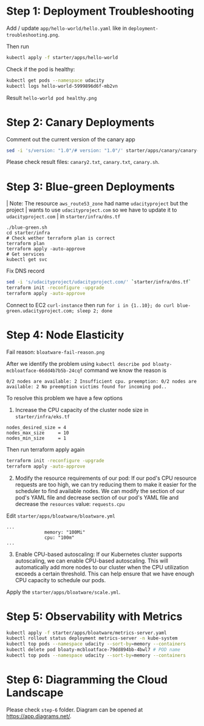 # Step 1: Deployment Troubleshooting

Add / update `app/hello-world/hello.yaml` like in `deployment-troubleshooting.png`.

Then run
```sh
kubectl apply -f starter/apps/hello-world
```

Check if the pod is healthy:

```sh
kubectl get pods --namespace udacity
kubectl logs hello-world-5999896d6f-mb2vn
```

Result `hello-world pod healthy.png`

# Step 2: Canary Deployments

Comment out the current version of the canary app
```sh
sed -i 's/version: "1.0"/# version: "1.0"/' starter/apps/canary/canary-svc.yml
```

Please check result files: `canary2.txt`, `canary.txt`, `canary.sh`.

# Step 3: Blue-green Deployments

| Note: The resource `aws_route53_zone` had name `udacityproject` but the project
| wants to use `udacityproject.com` so we have to update it to `udacityproject.com`
| in `starter/infra/dns.tf`

```
./blue-green.sh
cd starter/infra
# Check wether terraform plan is correct
terraform plan
terraform apply -auto-approve
# Get services
kubectl get svc
```

Fix DNS record

```sh
sed -i 's/udacityproject/udacityproject.com/' `starter/infra/dns.tf`
terraform init -reconfigure -upgrade
terraform apply -auto-approve
```

Connect to EC2 `curl-instance` then run `for i in {1..10}; do curl blue-green.udacityproject.com; sleep 2; done`

# Step 4: Node Elasticity
Fail reason: `bloatware-fail-reason.png`

After we identify the problem using `kubectl describe pod bloaty-mcbloatface-66dd4b7b5b-24cqf` command we know the reason is

```
0/2 nodes are available: 2 Insufficient cpu. preemption: 0/2 nodes are available: 2 No preemption victims found for incoming pod..
```

To resolve this problem we have a few options

1. Increase the CPU capacity of the cluster node size in `starter/infra/eks.tf`

```
nodes_desired_size = 4
nodes_max_size     = 10
nodes_min_size     = 1
```

Then run terraform apply again

```sh
terraform init -reconfigure -upgrade
terraform apply -auto-approve
```

2. Modify the resource requirements of our pod: If our pod's CPU resource requests are too high, we can try reducing them to make it easier for the scheduler to find available nodes. We can modify the section of our pod's YAML file and decrease section of our pod's YAML file and decrease the `resources` value: `requests.cpu`

Edit `starter/apps/bloatware/bloatware.yml`

```
...
              memory: "100Mi"
              cpu: "100m"
...
```

3. Enable CPU-based autoscaling: If our Kubernetes cluster supports autoscaling, we can enable CPU-based autoscaling. This will automatically add more nodes to our cluster when the CPU utilization exceeds a certain threshold. This can help ensure that we have enough CPU capacity to schedule our pods.

Apply the `starter/apps/bloatware/scale.yml`.

# Step 5: Observability with Metrics

```sh
kubectl apply -f starter/apps/bloatware/metrics-server.yaml
kubectl rollout status deployment metrics-server -n kube-system
kubectl top pods --namespace udacity --sort-by=memory --containers
kubectl delete pod bloaty-mcbloatface-79dd894bb-4bwl7 # POD name
kubectl top pods --namespace udacity --sort-by=memory --containers
```

# Step 6: Diagramming the Cloud Landscape

Please check `step-6` folder. Diagram can be opened at https://app.diagrams.net/.
